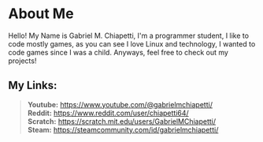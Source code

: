 # About Me
  Hello! My Name is Gabriel M. Chiapetti, I'm a programmer student, I like to code mostly
games, as you can see I love Linux and technology, I wanted to code games since I was a
child. Anyways, feel free to check out my projects!

## My Links:
> **Youtube:** https://www.youtube.com/@gabrielmchiapetti/  
> **Reddit:** https://www.reddit.com/user/chiapetti64/  
> **Scratch:** https://scratch.mit.edu/users/GabrielMChiapetti/  
> **Steam:** https://steamcommunity.com/id/gabrielmchiapetti/  
